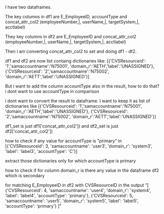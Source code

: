 I have two dataframes. 

The key columns in df1 are E_EmployeeID, accountType and concat_attr_col2 (employeeNumber,|, userName,|, targetSystem,|, acctlabel)

They key columns in df2 are E_EmployeeID and concat_attr_col2 (employeeNumber,|, userName,|, targetSystem,|, acctlabel)

Then i am converting concat_attr_col2 to set and doing df1 - df2.


df1 and df2 are now list containg dictionaries like:
[{'CVSResourceid': '1','samaccountname':'N75001', 'domain_r':'AETH','label':'UNASSIGNED'},
{'CVSResourceid': '2','samaccountname':'N75002', 'domain_r':'AETT','label':'UNASSIGNED'}]

But i want to add the column accountType also in the result, how to do that?
i dont want to use accountType  in comparison

i dont want to convert the result to dataframe. I want to keep it as list of dictionaries like [{'CVSResourceid': '1','samaccountname':'N75001', 'domain_r':'AETH','label':'UNASSIGNED'},
{'CVSResourceid': '2','samaccountname':'N75002', 'domain_r':'AETT','label':'UNASSIGNED'}]

df1_set is just df1['concat_attr_col2']) and df2_set  is just df2['concat_attr_col2'])

how to check if any value for accountType is "primary" in [{'CVSResourceid': 3,
  'samaccountname': 'user3',
  'domain_r': 'system3',
  'label': 'label3',
  'accountType': 'C'}]

  extract those dictionaries only for which accountType is primary

  how to check if for column domain_r is there any value in the dataframe df2 which is secondary

  for matching E_EmployeeID in df2 with CVSResourceID in the output "[
    {'CVSResourceid': 4, 'samaccountname': 'user4', 'domain_r': 'system4', 'label': 'label4', 'accountType': 'primary'},
    {'CVSResourceid': 5, 'samaccountname': 'user5', 'domain_r': 'system5', 'label': 'label5', 'accountType': 'primary'}
]"